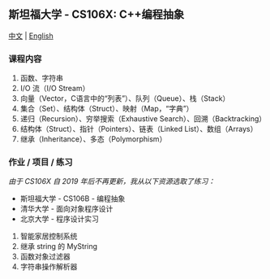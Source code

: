 ## 斯坦福大学 - CS106X: C++编程抽象
[中文](README.md) | [English](README_en.md)
### 课程内容
1. 函数、字符串
2. I/O 流（I/O Stream） 
3. 向量（Vector，C语言中的“列表”）、队列（Queue）、栈（Stack）
4. 集合（Set）、结构体（Struct）、映射（Map，“字典”）
5. 递归（Recursion）、穷举搜索（Exhaustive Search）、回溯（Backtracking）
6. 结构体（Struct）、指针（Pointers）、链表（Linked List）、数组（Arrays）
7. 继承（Inheritance）、多态（Polymorphism）

### 作业 / 项目 / 练习
*由于 CS106X 自 2019 年后不再更新，我从以下资源选取了练习：*
- 斯坦福大学 - CS106B - 编程抽象
- 清华大学 - 面向对象程序设计
- 北京大学 - 程序设计实习

1. 智能家居控制系统
2. 继承 string 的 MyString
3. 函数对象过滤器
4. 字符串操作解析器
